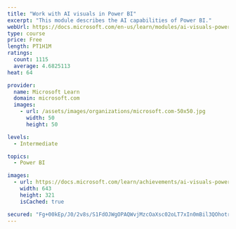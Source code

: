 ```yaml
---
title: "Work with AI visuals in Power BI"
excerpt: "This module describes the AI capabilities of Power BI."
webUrl: https://docs.microsoft.com/en-us/learn/modules/ai-visuals-power-bi/
type: course
price: Free
length: PT1H1M
ratings:
  count: 1115
  average: 4.6825113
heat: 64

provider:
  name: Microsoft Learn
  domain: microsoft.com
  images:
    - url: /assets/images/organizations/microsoft.com-50x50.jpg
      width: 50
      height: 50

levels:
  - Intermediate

topics:
  - Power BI

images:
  - url: https://docs.microsoft.com/learn/achievements/ai-visuals-power-bi-social.png
    width: 643
    height: 321
    isCached: true

secured: "Fg+00kEp/J0/2v8s/S1FdOJWgOPAQWvjMzcOaXsc02oLT7xIn0mBil3QOhotrDrwi7h1R5/M3u0uRYhqQZOwOfc0R6CzJ+xN4XWeQSULmbxlBgXsy9vXQ2lxk8K8MNunE0cBEA2HQUCoDRfPkzKbaSDUCuFyD+B4KsTwM9GBSgvNHLK+CBD/u8XwVWN+zE2Qu7n7O+0IIb4ccaGRaZz2z0KWZNEpio6kOcv9PSB/xnLzOrWm9cT7vJgu5IJZFT6hJo95oVk/THMZ/+8ek5dFsy0lxcvkVy4Xzd2JxO5KUY6ii6zc/HhXXeyAsNdFeaqDUnWVK/6bKYsE78F2+n4HURiWQb0yGtgf84bLo9Mds7s54gqW8ifEs+KX1NVfI5ULSxtK4uDvpuNU0TecVvkyxVjZe0gm4dc1fAa23DG8wxY=;ahuv/84OAbWGgrAv+bQ8lw=="
---
```


